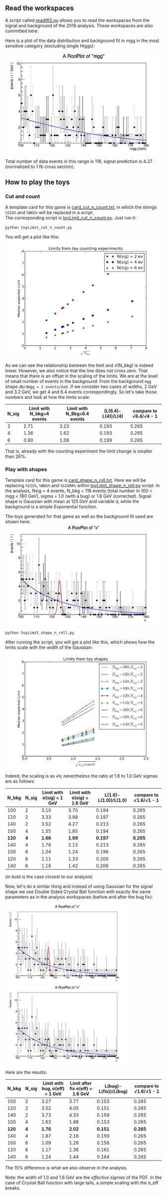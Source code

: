 ## Read the workspaces 

A script called [readWS.py](readWS.py) allows you to read the workspaces from the signal and
background of the 2016 analysis. These workspaces are also committed here.

Here is a plot of the data distribution and background fit in mgg in the most sensitive
category (excluding single Higgs): 

![Bkg fit in mgg](figs/fig_bkg_mgg.png)

Total number of data events in this range is 118, signal prediction is 4.27 (normalized to 1 fb cross section).  


## How to play the toys

### Cut and count

A template card for this game is [card_cut_n_count.txt](card_cut_n_count.txt), in which
the strings `%SIG%` and `%BKG%` will be replaced in a script.  
The corresponding script is [toyLimit_cut_n_count.py](toyLimit_cut_n_count.py). Just run it:

``` 
python toyLimit_cut_n_count.py 
```

You will get a plot like this:  
![Cut-n-count results](figs/fig_cut_n_count.png)

As we can see the relationship between the limit and &Sqrt;(N_bkg) is indeed
linear. However, we also notice that the line does not cross zero. That means that there
is an offset in the scaling of the limits. We are at the level of small number of events
in the background.  From the background `mgg` shape `dN/dmgg = 2 events/GeV`. If we
consider two cases of widths, 2 GeV and 3.2 GeV, we get 4 and 6.4 events
correspondingly. So let's take those numbers and look at how the limits scale:

| N_sig | Limit with N_bkg=4 events | Limit with N_Bkg=6.4 events| (L(6.4)-L(4))/L(4) | compare to &Sqrt;6.4/&Sqrt;4 - 1 |
| - | - | - | - | - |
| 2 | 2.71 | 3.23 | 0.193 | 0.265 |
| 4 | 1.36 | 1.62 | 0.193 | 0.265 |
| 6 | 0.90 | 1.08 | 0.199 | 0.265 |

That is, already with the counting experiment the limit change is smaller than 26%.

### Play with shapes 

Template card for this game is [card_shape_n_roll.txt](card_shape_n_roll.txt). Here we
will be replacing `%SIG%`, `%BKG%` and `%SIGMA%` within
[toyLimit_shape_n_roll.py](toyLimit_shape_n_roll.py) script. In the analysis, Nsig = 4
events, N_bkg = 118 events (total number in 100 &lt; mgg &lt; 180 GeV), sigma = 1.0 (with
a bug) or 1.6 GeV (corrected). Signal shape is Gaussian with mean at 125 GeV and variable
&sigma;, while the background is a simple Exponential function.


The toys generated for that game as well as the background fit used are shown here:
![Toy data](figs/fig_gen_bkg.png)

``` 
python toyLimit_shape_n_roll.py 
```

After running the script, you will get a plot like this, which shows how the limits scale with the width of the Gaussian:  
![Shape results](figs/fig_scale_with_sigma.png)

Indeed, the scaling is as &Sqrt;&sigma;, nevertheless the ratio at 1.6 to 1.0 GeV sigmas are as follows:

| N_bkg | N_sig | Limit with &sigma;(sig) = 1 GeV | Limit with &sigma;(sig) = 1.6 GeV| L(1.6)-L(1.0))/L(1.0) | compare to &Sqrt;1.6/&Sqrt;1 - 1 |
|-|-|-|-|-|-|
| 100 | 2 | 3.10 | 3.70 | 0.194 | 0.265 |
| 120 | 2 | 3.33 | 3.98 | 0.197 | 0.265 |
| 140 | 2 | 3.52 | 4.27 | 0.213 | 0.265 |
| 100 | 4 | 1.55 | 1.85 | 0.194 | 0.265 |
| **120** | **4** | **1.66** | **1.99** | **0.197** | **0.265** |
| 140 | 4 | 1.76 | 2.13 | 0.213 | 0.265 |
| 100 | 6 | 1.04 | 1.24 | 0.196 | 0.265 |
| 120 | 6 | 1.11 | 1.33 | 0.205 | 0.265 |
| 140 | 6 | 1.18 | 1.42 | 0.206 | 0.265 |

(in bold is the case closest to our analysis)

Now, let's do a similar thing and instead of using Gaussian for the signal shape we use Double Sided
Crystal Ball function with exactly the same parameters as in the analysis workspaces (before and after the bug fix):

<img src="figs/fig_gen_CB_bug.png" width="400"/>
<img src="figs/fig_gen_CB_fix.png" width="400"/>

Here are the results:  

| N_bkg | N_sig | Limit with bug, &sigma;(eff) = 1 GeV | Limit after fix &sigma;(eff) = 1.6 GeV| L(bug)-L(fix))/L(bug) | compare to &Sqrt;1.6/&Sqrt;1 - 1 |
|-|-|-|-|-|-|
| 100 | 2 | 3.27 | 3.77 | 0.153 | 0.265 |
| 120 | 2 | 3.52 | 4.05 | 0.151 | 0.265 |
| 140 | 2 | 3.73 | 4.33 | 0.159 | 0.265 |
| 100 | 4 | 1.63 | 1.88 | 0.153 | 0.265 |
| **120** | **4** | **1.76** | **2.02** | **0.151** | **0.265** |
| 140 | 4 | 1.87 | 2.16 | 0.159 | 0.265 |
| 100 | 6 | 1.09 | 1.26 | 0.158 | 0.265 |
| 120 | 6 | 1.17 | 1.36 | 0.161 | 0.265 |
| 140 | 6 | 1.24 | 1.44 | 0.164 | 0.265 |

The 15% difference is what we also observe in the analysis. 

Note: the width of 1.0 and 1.6 GeV are the _effective sigmas_ of the PDF. In the case of
Crystal Ball function with large tails, a simple scaling with the &sigma;_eff breaks.

 
 
 
 
 
 
 
 


